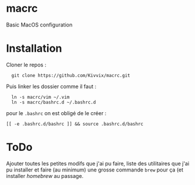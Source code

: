 # macrc
Basic MacOS configuration

# Installation

Cloner le repos :

```
  git clone https://github.com/Kivvix/macrc.git
```

Puis linker les dossier comme il faut :

```
  ln -s macrc/vim ~/.vim
  ln -s macrc/bashrc.d ~/.bashrc.d
```

pour le `.bashrc` on est obligé de le créer :

```
[[ -e .bashrc.d/bashrc ]] && source .bashrc.d/bashrc
```

# ToDo

Ajouter toutes les petites modifs que j'ai pu faire, liste des utilitaires que j'ai pu installer et faire (au minimum) une grosse commande `brew` pour ça (et installer *homebrew* au passage.

